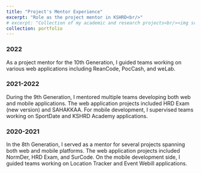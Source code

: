 ```yaml
---
title: "Project's Mentor Experience"
excerpt: "Role as the project mentor in KSHRD<br/>"
# excerpt: "Collection of my academic and research projects<br/><img src='/images/500x300.png'>"
collection: portfolio
---
```


### 2022
As a project mentor for the 10th Generation, I guided teams working on various web applications including ReanCode, PocCash, and weLab.

### 2021-2022
During the 9th Generation, I mentored multiple teams developing both web and mobile applications. The web application projects included HRD Exam (new version) and SAHAKKAA. For mobile development, I supervised teams working on SportDate and KSHRD Academy applications.

### 2020-2021
In the 8th Generation, I served as a mentor for several projects spanning both web and mobile platforms. The web application projects included NormDer, HRD Exam, and SurCode. On the mobile development side, I guided teams working on Location Tracker and Event Webill applications.

